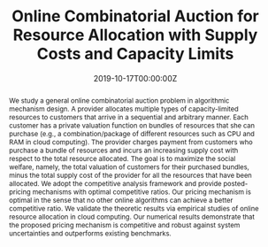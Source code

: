 ---
title: "Online Combinatorial Auction for Resource Allocation with Supply Costs and Capacity Limits"
authors:
 - "**Xiaoqi Tan**"
 - Alberto Leon-Garcia
 - Yuan Wu
 - Danny H.K. Tsang
date: "2019-10-17T00:00:00Z"
# doi: ""

# Schedule page publish date (NOT publication's date).
# publishDate: "2019-11-10T00:00:00Z"

# Publication type.
# Legend: 0 = Uncategorized; 1 = Conference paper; 2 = Journal article;
# 3 = Preprint / Working Paper; 4 = Report; 5 = Book; 6 = Book section;
# 7 = Thesis; 8 = Patent
publication_types: ["2"]

# Publication name and optional abbreviated publication name.
publication: "IEEE Journal of Selected Areas in Communication"
publication_short: ""

abstract: We study a general online combinatorial auction problem in algorithmic mechanism design. A provider allocates multiple types of capacity-limited resources to customers that arrive in a sequential and arbitrary manner. Each customer has a private valuation function on bundles of resources that she can purchase (e.g., a combination/package of different resources such as CPU and RAM in cloud computing). The provider charges payment from customers who purchase a bundle of resources and incurs an increasing supply cost with respect to the total resource allocated. The goal is to maximize the social welfare, namely, the total valuation of customers for their purchased bundles, minus the total supply cost of the provider for all the resources that have been allocated. We adopt the competitive analysis framework and provide posted-pricing mechanisms with optimal competitive ratios.  Our pricing mechanism is optimal in the sense that no other online algorithms can achieve a better competitive ratio. We validate the theoretic results via empirical studies of online resource allocation in cloud computing. Our numerical results demonstrate that the proposed pricing mechanism is competitive and robust against system uncertainties and outperforms existing benchmarks.

# Summary. An optional shortened abstract.
summary: This paper studies a general online combinatorial auction problem in algorithmic mechanism design. A posted price mechanism is proposed in this paper and outperforms the-state-of-the-art. 

# tags:
# - Source Themes
featured: true


links:
  -  icon: ieee
     icon_pack: ai
     name: IEEE Xplore
     url: "http://arxiv.org/pdf/1512.04133v1"
  - icon: arxiv
    icon_pack: ai
    name: arXiv Report
    url: "http://arxiv.org/pdf/1512.04133v1"

url_pdf: http://arxiv.org/pdf/1512.04133v1
url_code: ''
url_dataset: ''
url_poster: ''
url_project: ''
url_slides: ''
url_source: ''
url_video: ''

# Featured image
# To use, add an image named `featured.jpg/png` to your page's folder. 
image:
  caption:  # 'Image credit: [**Unsplash**](https://unsplash.com/photos/jdD8gXaTZsc)'
  focal_point: ""
  preview_only: true

# Associated Projects (optional).
#   Associate this publication with one or more of your projects.
#   Simply enter your project's folder or file name without extension.
#   E.g. `internal-project` references `content/project/internal-project/index.md`.
#   Otherwise, set `projects: []`.
projects: ["online_combinatorial_auction"]

# Slides (optional).
#   Associate this publication with Markdown slides.
#   Simply enter your slide deck's filename without extension.
#   E.g. `slides: "example"` references `content/slides/example/index.md`.
#   Otherwise, set `slides: ""`.
# slides: example

# {{% alert note %}}
# Below Please find the major results of this paper.
# {{% /alert %}}
---